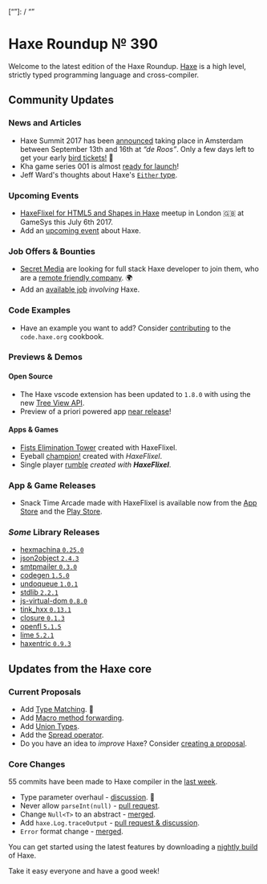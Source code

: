 [_template]: ../templates/roundup.html
[date]: / "2017-06-28 10:09:00"
[modified]: / "2017-06-28 10:23:00"
[published]: / "2017-06-28 11:00:00"
[description]: / "The latest news covering the Haxe community, featuring upcoming talks, the latest HaxeLib releases, game previews and lots more!"
[“”]: / “”

# Haxe Roundup № 390

Welcome to the latest edition of the Haxe Roundup. [Haxe](http://haxe.org/?utm_source=haxe.io) is a high level, strictly typed programming language and cross-compiler.

## Community Updates

### News and Articles

- Haxe Summit 2017 has been [announced](https://twitter.com/haxe_org/status/849702177039929344) taking place in Amsterdam between September 13th and 16th at _“de Roos”_. Only a few days left to get your early [bird tickets!](http://summit.haxe.org/#tickets) :tada:
- Kha game series 001 is almost [ready for launch](https://www.patreon.com/posts/12137751)!
- Jeff Ward's thoughts about Haxe's [`Either` type](https://twitter.com/Jeff__Ward/status/877522308256104448).

### Upcoming Events

- [HaxeFlixel for HTML5 and Shapes in Haxe](https://www.meetup.com/London-Haxe-Meetup/events/240816072/) meetup in London :uk: at GameSys this July 6th 2017.
- Add an [upcoming event](https://github.com/skial/haxe.io/labels/events) about Haxe.

### Job Offers & Bounties

- [Secret Media](https://twitter.com/SecretMediaInc) are looking for full stack Haxe developer to join them, who are a [remote friendly company](https://github.com/skial/haxe.io/issues/407). :earth_africa:
- Add an [available job](https://github.com/skial/haxe.io/labels/jobs) _involving_ Haxe.

### Code Examples

- Have an example you want to add? Consider [contributing](https://github.com/HaxeFoundation/code-cookbook#contributing-articles) to the `code.haxe.org` cookbook.

### Previews & Demos

#### Open Source

- The Haxe vscode extension has been updated to `1.8.0` with using the new [Tree View API](https://twitter.com/Gama11_/status/879861990960844800).
- Preview of a priori powered app [near release](https://twitter.com/felipevex/status/879454644040339456)!

#### Apps & Games

- [Fists Elimination Tower](https://twitter.com/kyatt7/status/878710940044324864) created with HaxeFlixel.
- Eyeball [champion!](https://twitter.com/IgorsGames/status/878631180161175553) created with _HaxeFlixel_.
- Single player [rumble](https://twitter.com/kennygoff/status/877932675696381953) _created with **HaxeFlixel**_.

### App & Game Releases

- Snack Time Arcade made with HaxeFlixel is available now from the [App Store](https://itunes.apple.com/ie/app/snack-time/id1214230281?mt=8) and the [Play Store](https://play.google.com/store/apps/details?id=com.egrapps.snacktime).

### _Some_ Library Releases

- [hexmachina `0.25.0`](http://lib.haxe.org/p/hexmachina/)
- [json2object `2.4.3`](http://lib.haxe.org/p/json2object)
- [smtpmailer `0.3.0`](http://lib.haxe.org/p/smtpmailer)
- [codegen `1.5.0`](http://lib.haxe.org/p/codegen)
- [undoqueue `1.0.1`](http://lib.haxe.org/p/undoqueue)
- [stdlib `2.2.1`](http://lib.haxe.org/p/stdlib)
- [js-virtual-dom `0.8.0`](http://lib.haxe.org/p/js-virtual-dom)
- [tink_hxx `0.13.1`](http://lib.haxe.org/p/tink_hxx)
- [closure `0.1.3`](http://lib.haxe.org/p/closure)
- [openfl `5.1.5`](http://lib.haxe.org/p/openfl)
- [lime `5.2.1`](http://lib.haxe.org/p/lime)
- [haxentric `0.9.3`](http://lib.haxe.org/p/Haxentric)

## Updates from the Haxe core

### Current Proposals

- Add [Type Matching](https://github.com/HaxeFoundation/haxe-evolution/pull/20). :star2:
- Add [Macro method forwarding](https://github.com/HaxeFoundation/haxe-evolution/pull/18).
- Add [Union Types](https://github.com/HaxeFoundation/haxe-evolution/pull/11).
- Add the [Spread operator](https://github.com/HaxeFoundation/haxe-evolution/pull/7).
- Do you have an idea to _improve_ Haxe? Consider [creating a proposal].

### Core Changes

55 commits have been made to Haxe compiler in the [last week].

- Type parameter overhaul - [discussion](https://github.com/HaxeFoundation/haxe/issues/6397). :star2: 
- Never allow `parseInt(null)` - [pull request](https://github.com/HaxeFoundation/haxe/pull/6403).
- Change `Null<T>` to an abstract - [merged](https://github.com/HaxeFoundation/haxe/pull/6380).
- Add `haxe.Log.traceOutput`  - [pull request & discussion](https://github.com/HaxeFoundation/haxe/pull/6393).
- `Error` format change - [merged](https://github.com/HaxeFoundation/haxe/pull/6391).

You can get started using the latest features by downloading a [nightly build] of Haxe.

Take it easy everyone and have a good week!

[last week]: https://github.com/issues?utf8=%E2%9C%93&q=closed%3A2017-06-21..2017-06-28+org%3Ahaxefoundation+is%3Aclosed+
[nightly build]: http://build.haxe.org
[creating a proposal]: https://github.com/HaxeFoundation/haxe-evolution
